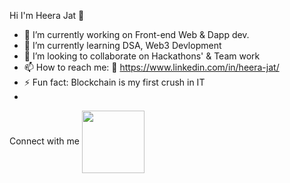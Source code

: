  Hi I'm Heera Jat 👋


- 🔭 I’m currently working on Front-end Web & Dapp dev.
- 🌱 I’m currently learning DSA, Web3 Devlopment
- 👯 I’m looking to collaborate on Hackathons' & Team work
- 📫 How to reach me: 🔗 https://www.linkedin.com/in/heera-jat/
- ⚡ Fun fact: Blockchain is my first crush in IT
- 
Connect with me
<a href="https://www.linkedin.com/in/heera-jat/" target="blank"><img align="center" src="https://www.flaticon.com/free-icon/linkedin_3669739" height="100" /></a>
